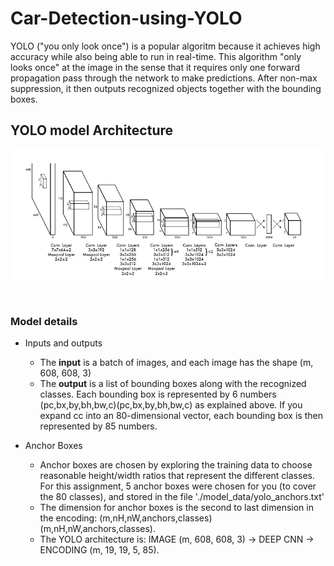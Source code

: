 # Car-Detection-using-YOLO

YOLO ("you only look once") is a popular algoritm because it achieves high accuracy while also being able to run in real-time. This algorithm "only looks once" at the image in the sense that it requires only one forward propagation pass through the network to make predictions. After non-max suppression, it then outputs recognized objects together with the bounding boxes. </br>
## YOLO model Architecture 

 ![YOLO](readme_images/model_architecture.png?raw=true)
 
 </br>
 
### Model details
* Inputs and outputs   </br>
  * The **input** is a batch of images, and each image has the shape (m, 608, 608, 3) </br>
  * The **output** is a list of bounding boxes along with the recognized classes. Each bounding box is represented by 6 numbers (pc,bx,by,bh,bw,c)(pc,bx,by,bh,bw,c) as explained above. If you expand cc into an 80-dimensional vector, each bounding box is then represented by 85 numbers. </br>

* Anchor Boxes </br>
  * Anchor boxes are chosen by exploring the training data to choose reasonable height/width ratios that represent the different classes. For this assignment, 5 anchor boxes were chosen for you (to cover the 80 classes), and stored in the file './model_data/yolo_anchors.txt' </br>
  * The dimension for anchor boxes is the second to last dimension in the encoding: (m,nH,nW,anchors,classes)(m,nH,nW,anchors,classes). </br>
  * The YOLO architecture is: IMAGE (m, 608, 608, 3) -> DEEP CNN -> ENCODING (m, 19, 19, 5, 85). </br>
  

